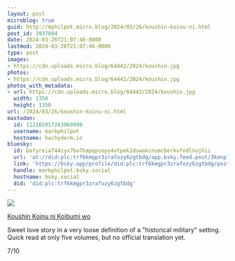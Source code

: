 ```yaml
---
layout: post
microblog: true
guid: http://mphilpot.micro.blog/2024/03/26/koushin-koinu-ni.html
post_id: 3937804
date: 2024-03-26T21:07:46-0800
lastmod: 2024-03-26T21:07:46-0800
type: post
images:
- https://cdn.uploads.micro.blog/64442/2024/koushin.jpg
photos:
- https://cdn.uploads.micro.blog/64442/2024/koushin.jpg
photos_with_metadata:
- url: https://cdn.uploads.micro.blog/64442/2024/koushin.jpg
  width: 1350
  height: 1350
url: /2024/03/26/koushin-koinu-ni.html
mastodon:
  id: 112165917263969999
  username: markphilpot
  hostname: hachyderm.io
bluesky:
  id: bafyreia744zyx7ba7hapqpcepy4vtpek2duwakcnumcberkvfndlnujhii
  url: 'at://did:plc:trf6kmgpr3zrafozy6zgtbdg/app.bsky.feed.post/3konpltejjf2j'
  link: 'https://bsky.app/profile/did:plc:trf6kmgpr3zrafozy6zgtbdg/post/3konpltejjf2j'
  handle: markphilpot.bsky.social
  hostname: bsky.social
  did: 'did:plc:trf6kmgpr3zrafozy6zgtbdg'
---
```

![](https://micro.markphilpot.com/uploads/2024/koushin.jpg)

[Koushin Koinu ni Koibumi wo](https://anilist.co/manga/104151/Koushin-Koinu-ni-Koibumi-wo/)

Sweet love story in a very loose definition of a "historical military" setting. Quick read at only five volumes, but no official translation yet.

7/10

